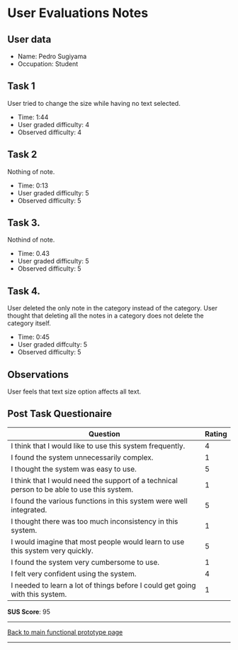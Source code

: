 # User Evaluations Notes

## User data

- Name: Pedro Sugiyama
- Occupation: Student

## Task 1

User tried to change the size while having no text selected.

- Time: 1:44
- User graded difficulty: 4
- Observed difficulty: 4

## Task 2

Nothing of note.

- Time: 0:13
- User graded difficulty: 5
- Observed difficulty: 5

## Task 3.

Nothind of note.

- Time: 0.43
- User graded difficulty: 5
- Observed difficulty: 5

## Task 4.

User deleted the only note in the category instead of the category.
User thought that deleting all the notes in a category does not delete the category itself.

- Time: 0:45
- User graded diffculty: 5
- Observed difficulty: 5

## Observations

User feels that text size option affects all text.

## Post Task Questionaire

| Question                                                                                   | Rating |
| ------------------------------------------------------------------------------------------ | ------ |
| I think that I would like to use this system frequently.                                   | 4      |
| I found the system unnecessarily complex.                                                  | 1      |
| I thought the system was easy to use.                                                      | 5      |
| I think that I would need the support of a technical person to be able to use this system. | 1      |
| I found the various functions in this system were well integrated.                         | 5      |
| I thought there was too much inconsistency in this system.                                 | 1      |
| I would imagine that most people would learn to use this system very quickly.              | 5      |
| I found the system very cumbersome to use.                                                 | 1      |
| I felt very confident using the system.                                                    | 4      |
| I needed to learn a lot of things before I could get going with this system.               | 1      |

**SUS Score**: 95

---
[Back to main functional prototype page](../e_stage_4_functional_prototype_and_evaluation.md)

---
